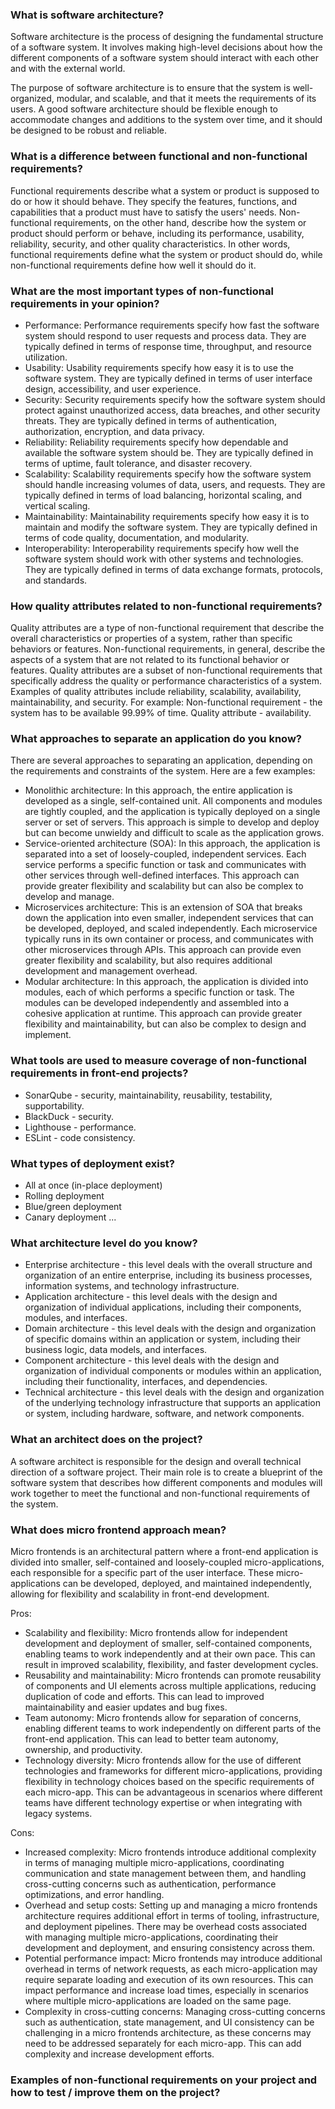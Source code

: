 ### What is software architecture?
Software architecture is the process of designing the fundamental structure of a software system. It involves making high-level decisions about how the different components of a software system should interact with each other and with the external world.

The purpose of software architecture is to ensure that the system is well-organized, modular, and scalable, and that it meets the requirements of its users. A good software architecture should be flexible enough to accommodate changes and additions to the system over time, and it should be designed to be robust and reliable.

### What is a difference between functional and non-functional requirements?
Functional requirements describe what a system or product is supposed to do or how it should behave. They specify the features, functions, and capabilities that a product must have to satisfy the users' needs. Non-functional requirements, on the other hand, describe how the system or product should perform or behave, including its performance, usability, reliability, security, and other quality characteristics.
In other words, functional requirements define what the system or product should do, while non-functional requirements define how well it should do it.

### What are the most important types of non-functional requirements in your opinion?
* Performance: Performance requirements specify how fast the software system should respond to user requests and process data. They are typically defined in terms of response time, throughput, and resource utilization.
* Usability: Usability requirements specify how easy it is to use the software system. They are typically defined in terms of user interface design, accessibility, and user experience.
* Security: Security requirements specify how the software system should protect against unauthorized access, data breaches, and other security threats. They are typically defined in terms of authentication, authorization, encryption, and data privacy.
* Reliability: Reliability requirements specify how dependable and available the software system should be. They are typically defined in terms of uptime, fault tolerance, and disaster recovery.
* Scalability: Scalability requirements specify how the software system should handle increasing volumes of data, users, and requests. They are typically defined in terms of load balancing, horizontal scaling, and vertical scaling.
* Maintainability: Maintainability requirements specify how easy it is to maintain and modify the software system. They are typically defined in terms of code quality, documentation, and modularity.
* Interoperability: Interoperability requirements specify how well the software system should work with other systems and technologies. They are typically defined in terms of data exchange formats, protocols, and standards.

### How quality attributes related to non-functional requirements?
Quality attributes are a type of non-functional requirement that describe the overall characteristics or properties of a system, rather than specific behaviors or features. Non-functional requirements, in general, describe the aspects of a system that are not related to its functional behavior or features.
Quality attributes are a subset of non-functional requirements that specifically address the quality or performance characteristics of a system. Examples of quality attributes include reliability, scalability, availability, maintainability, and security.
For example:
Non-functional requirement - the system has to be available 99.99% of time.
Quality attribute - availability.

### What approaches to separate an application do you know?
There are several approaches to separating an application, depending on the requirements and constraints of the system. Here are a few examples:
* Monolithic architecture: In this approach, the entire application is developed as a single, self-contained unit. All components and modules are tightly coupled, and the application is typically deployed on a single server or set of servers. This approach is simple to develop and deploy but can become unwieldy and difficult to scale as the application grows.
* Service-oriented architecture (SOA): In this approach, the application is separated into a set of loosely-coupled, independent services. Each service performs a specific function or task and communicates with other services through well-defined interfaces. This approach can provide greater flexibility and scalability but can also be complex to develop and manage.
* Microservices architecture: This is an extension of SOA that breaks down the application into even smaller, independent services that can be developed, deployed, and scaled independently. Each microservice typically runs in its own container or process, and communicates with other microservices through APIs. This approach can provide even greater flexibility and scalability, but also requires additional development and management overhead.
* Modular architecture: In this approach, the application is divided into modules, each of which performs a specific function or task. The modules can be developed independently and assembled into a cohesive application at runtime. This approach can provide greater flexibility and maintainability, but can also be complex to design and implement.

### What tools are used to measure coverage of non-functional requirements in front-end projects?
* SonarQube - security, maintainability, reusability, testability, supportability.
* BlackDuck - security.
* Lighthouse - performance.
* ESLint - code consistency.

### What types of deployment exist?
* All at once (in-place deployment)
* Rolling deployment
* Blue/green deployment
* Canary deployment
...

### What architecture level do you know?
* Enterprise architecture - this level deals with the overall structure and organization of an entire enterprise, including its business processes, information systems, and technology infrastructure.
* Application architecture - this level deals with the design and organization of individual applications, including their components, modules, and interfaces.
* Domain architecture - this level deals with the design and organization of specific domains within an application or system, including their business logic, data models, and interfaces.
* Component architecture - this level deals with the design and organization of individual components or modules within an application, including their functionality, interfaces, and dependencies.
* Technical architecture - this level deals with the design and organization of the underlying technology infrastructure that supports an application or system, including hardware, software, and network components.

### What an architect does on the project?
A software architect is responsible for the design and overall technical direction of a software project. Their main role is to create a blueprint of the software system that describes how different components and modules will work together to meet the functional and non-functional requirements of the system.

### What does micro frontend approach mean?
Micro frontends is an architectural pattern where a front-end application is divided into smaller, self-contained and loosely-coupled micro-applications, each responsible for a specific part of the user interface. These micro-applications can be developed, deployed, and maintained independently, allowing for flexibility and scalability in front-end development.

Pros:
* Scalability and flexibility: Micro frontends allow for independent development and deployment of smaller, self-contained components, enabling teams to work independently and at their own pace. This can result in improved scalability, flexibility, and faster development cycles.
* Reusability and maintainability: Micro frontends can promote reusability of components and UI elements across multiple applications, reducing duplication of code and efforts. This can lead to improved maintainability and easier updates and bug fixes.
* Team autonomy: Micro frontends allow for separation of concerns, enabling different teams to work independently on different parts of the front-end application. This can lead to better team autonomy, ownership, and productivity.
* Technology diversity: Micro frontends allow for the use of different technologies and frameworks for different micro-applications, providing flexibility in technology choices based on the specific requirements of each micro-app. This can be advantageous in scenarios where different teams have different technology expertise or when integrating with legacy systems.

Cons:
* Increased complexity: Micro frontends introduce additional complexity in terms of managing multiple micro-applications, coordinating communication and state management between them, and handling cross-cutting concerns such as authentication, performance optimizations, and error handling.
* Overhead and setup costs: Setting up and managing a micro frontends architecture requires additional effort in terms of tooling, infrastructure, and deployment pipelines. There may be overhead costs associated with managing multiple micro-applications, coordinating their development and deployment, and ensuring consistency across them.
* Potential performance impact: Micro frontends may introduce additional overhead in terms of network requests, as each micro-application may require separate loading and execution of its own resources. This can impact performance and increase load times, especially in scenarios where multiple micro-applications are loaded on the same page.
* Complexity in cross-cutting concerns: Managing cross-cutting concerns such as authentication, state management, and UI consistency can be challenging in a micro frontends architecture, as these concerns may need to be addressed separately for each micro-app. This can add complexity and increase development efforts.



### Examples of non-functional requirements on your project and how to test / improve them on the project?
